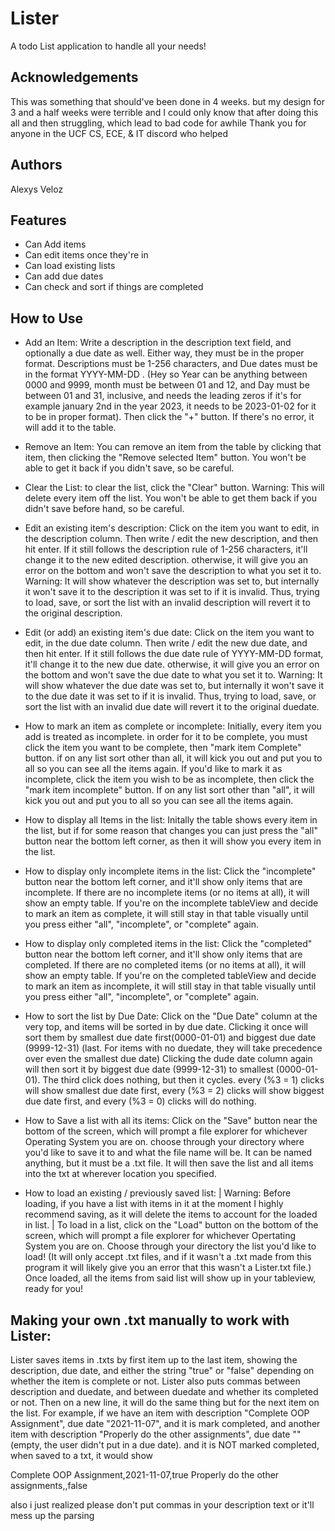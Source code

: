 
# Lister

A todo List application to handle all your needs!

## Acknowledgements

This was something  that should've been done in 4 weeks. 
but my design for 3 and a half weeks were terrible and I could
only know that after doing this all and then struggling, which lead to bad code for awhile
Thank you for anyone in the  UCF CS, ECE, & IT discord who helped
## Authors
Alexys Veloz
## Features

- Can Add items
- Can edit items once they're in
- Can load existing lists
- Can add due dates 
- Can check and sort if things are completed


## How to Use

- Add an Item:
Write a description in the description text field, and optionally 
a due date as well. Either way, they must be in the proper format.
Descriptions must be 1-256 characters, and Due dates must be in the format 
YYYY-MM-DD . (Hey so Year can be anything between 0000 and 9999, 
month must be between 01 and 12, and Day must be between 01 and 31, 
inclusive, and needs the leading zeros if it's for example 
 january 2nd in the year 2023, it needs to be 2023-01-02 for it to be in proper format).
Then click the "+" button. If there's no error, it will add it to the table.


- Remove an Item: 
You can remove an item from the table by clicking that item, then clicking the
"Remove selected Item" button. You won't be able to get it back if you didn't save, so be careful.

- Clear the List:
to clear the list, click the "Clear" button. Warning: This will delete every item off the list.
You won't be able to get them back if you didn't save before hand, so be careful.

- Edit an existing item's description:
Click on the item you want to edit, in the description column. Then write / edit the new description,
and then hit enter. If it still follows the description rule of 1-256 characters, it'll change it to the new edited description.
otherwise, it will give you an error on the bottom and won't save the description to what you set it to.
Warning: It will show whatever the description was set to, but internally it won't save it to the description it was set to if it is invalid.
Thus, trying to load, save, or sort the list with an invalid description will revert it to the original description.

- Edit (or add) an existing item's due date:
Click on the item you want to edit, in the due date column. Then write / edit the new due date,
and then hit enter. If it still follows the due date rule of YYYY-MM-DD format, it'll change it to the new due date.
otherwise, it will give you an error on the bottom and won't save the due date to what you set it to.
Warning: It will show whatever the due date was set to, but internally it won't save it to the due date it was set to if it is invalid.
Thus, trying to load, save, or sort the list with an invalid due date will revert it to the original duedate.

- How to mark an item as complete or incomplete:
Initially, every item you add is treated as incomplete. in order for it to be complete, you must click
the item you want to be complete, then "mark item Complete" button. if on any list sort other than all, it will kick you out and put you to all so you can see all the items again.
If you'd like to mark it as incomplete, click the item you wish to be as incomplete, then click the "mark item incomplete" button. If on any list sort other than "all", it will kick you out and put you to all so you can see all the items again.

- How to display all Items in the list:
Initally the table shows every item in the list, but if for some reason that changes you can just press the "all" button near the bottom left corner,
as then it will show you every item in the list.

- How to display only incomplete items in the list:
Click the "incomplete" button near the bottom left corner, and it'll show only items that are incomplete.
If there are no incomplete items (or no items at all), it will show an empty table.
If you're on the incomplete tableView and decide to mark an item as complete, it will still stay in that table visually until you press either
"all", "incomplete", or "complete" again. 

- How to display only completed items in the list:
Click the "completed" button near the bottom left corner, and it'll show only items that are completed.
If there are no completed items (or no items at all), it will show an empty table.
If you're on the completed tableView and decide to mark an item as incomplete, it will still stay in that table visually until you press either
"all", "incomplete", or "complete" again. 

- How to sort the list by Due Date:
Click on the "Due Date" column at the very top, and items will be sorted in by due date.  Clicking it once will sort them by smallest due date first(0000-01-01) and biggest due date (9999-12-31) (last. For items with no duedate, they will take precedence over even the smallest due date) Clicking the dude date column again will then sort it by biggest due date (9999-12-31) to smallest (0000-01-01). The third click does nothing, but then it cycles. every (%3 = 1) clicks will show smallest due date first, every (%3 = 2) clicks will show biggest due date first, and every (%3 = 0) clicks will do nothing. 

- How to Save a list with all its items:
Click on the "Save" button near the bottom of the screen, which will prompt a file explorer for whichever Operating System
you are on. choose through your directory where you'd like to save it to and what the file name will be.
It can be named anything, but it must be a .txt file. It will then save the list and all items into the txt at wherever location you specified.

- How to load an existing / previously saved list:
| Warning: Before loading, if you have a list with items in it at the moment I highly recommend saving, as it will delete the items
to account for the loaded in list. | To load in a list, click on the "Load" button on the bottom of the screen, which will prompt 
a file explorer for whichever Opertating System you are on. Choose through your directory the list you'd like to load! (It will only accept .txt files, and
if it wasn't a .txt made from this program it will likely give you an error that this wasn't a Lister.txt file.) Once loaded, all the items from said list will 
show up in your tableview, ready for you!

## Making your own .txt manually to work with Lister:

Lister saves items in .txts by first item up to the last item, 
showing the description, due date, and either the string "true" or "false" depending on whether the item is complete or not.
Lister also puts commas between description and duedate, and between duedate and whether its completed or not.
Then on a new line, it will do the same thing but for the next item on the list.
For example, if we have an item with description "Complete OOP Assignment", due date "2021-11-07", and it is mark completed,
and another item with description "Properly do the other assignments", due date "" (empty, the user didn't put in a due date). and it is NOT marked completed,
when saved to a txt, it would show 

Complete OOP Assignment,2021-11-07,true
Properly do the other assignments,,false

also i just realized please don't put commas in your description text or it'll mess up the parsing

